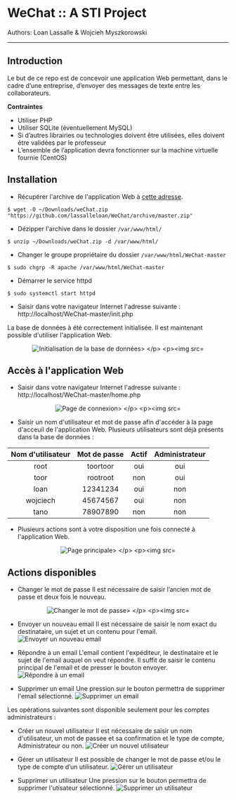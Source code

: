 # WeChat :: A STI Project
Authors: Loan Lassalle & Wojcieh Myszkorowski
***

## Introduction

Le but de ce repo est de concevoir une application Web permettant, dans le cadre d’une entreprise, d’envoyer des messages de texte entre les collaborateurs.

**Contraintes**
- Utiliser PHP
- Utiliser SQLite (éventuellement MySQL)
- Si d’autres librairies ou technologies doivent être utilisées, elles doivent être validées par le professeur
- L’ensemble de l’application devra fonctionner sur la machine virtuelle fournie (CentOS)

## Installation

* Récupérer l'archive de l'application Web à [cette adresse](https://github.com/lassalleloan/WeChat/archive/master.zip "Archive ZIP").

`$ wget -O ~/Downloads/weChat.zip "https://github.com/lassalleloan/WeChat/archive/master.zip"`

* Dézipper l'archive dans le dossier `/var/www/html/`

`$ unzip ~/Downloads/weChat.zip -d /var/www/html/`

* Changer le groupe propriétaire du dossier `/var/www/html/WeChat-master`

`$ sudo chgrp -R apache /var/www/html/WeChat-master`

* Démarrer le service httpd

`$ sudo systemctl start httpd`

* Saisir dans votre navigateur Internet l'adresse suivante : http://localhost/WeChat-master/init.php

La base de données à été correctement initialisée. Il est maintenant possible d'utiliser l'application Web.
<p align="center">
  <img src="./images_manuel/init.png" alt="Initialisation de la base de données>
</p>

![Initialisation de la base de données](./images_manuel/init.png "Initialisation de la base de données")

## Accès à l'application Web

* Saisir dans votre navigateur Internet l'adresse suivante : http://localhost/WeChat-master/home.php
<p align="center">
  <img src="./images_manuel/login.png" alt="Page de connexion>
</p>

![Page de connexion](./images_manuel/login.png "Page de connexion")

* Saisir un nom d'utilisateur et mot de passe afin d'accéder à la page d'acceuil de l'application Web.
Plusieurs utilisateurs sont déjà présents dans la base de données :

| Nom d'utilisateur | Mot de passe | Actif | Administrateur |
|:-----------------:|:------------:|:-----:|:--------------:|
|        root       |   toortoor   |  oui  |       oui      |
|        toor       |   rootroot   |  non  |       oui      |
|        loan       |   12341234   |  oui  |       non      |
|      wojciech     |   45674567   |  oui  |       non      |
|        tano       |   78907890   |  non  |       non      |

* Plusieurs actions sont à votre disposition une fois connecté à l'application Web.
<p align="center">
  <img src="./images_manuel/home.png" alt="Page principale>
</p>

![Page principale](./images_manuel/home.png "Page principale")

## Actions disponibles

* Changer le mot de passe
Il est nécessaire de saisir l’ancien mot de passe et deux fois le nouveau.
<p align="center">
  <img src="./images_manuel/changePassword.png" alt="Changer le mot de passe>
</p>

![Changer le mot de passe](./images_manuel/changePassword.png "Changer le mot de passe")
   
* Envoyer un nouveau email
Il est nécessaire de saisir le nom exact du destinataire, un sujet et un contenu pour l'email.
![Envoyer un nouveau email](./images_manuel/writeEmail.png "Envoyer un nouveau email")
   
* Répondre à un email
L'email contient l'expéditeur, le destinataire et le sujet de l'email auquel on veut répondre.
Il suffit de saisir le contenu principal de l'email et de presser le bouton envoyer.
![Répondre à un email](./images_manuel/reply.png "Répondre à un email")
   
* Supprimer un email
Une pression sur le bouton permettra de supprimer l'email sélectionné.
![Supprimer un email](./images_manuel/deleteEmail.png "Supprimer un email")

Les opérations suivantes sont disponible seulement pour les comptes administrateurs :

* Créer un nouvel utilisateur
Il est nécessaire de saisir un nom d'utilisateur, un mot de passee et sa confirmation et le type de compte, Administrateur ou non.
![Créer un nouvel utilisateur](./images_manuel/newUser.png "Créer un nouvel utilisateur")

* Gérer un utilisateur
Il est possible de changer le mot de passe et/ou le type de compte d’un utilisateur.
![Gérer un utilisateur](./images_manuel/manageUser.png "Gérer un utilisateur")

* Supprimer un utilisateur
Une pression sur le bouton permettra de supprimer l'utisateur sélectionné.
![Supprimer un utilisateur](./images_manuel/deleteUser.png "Supprimer un utilisateur")

